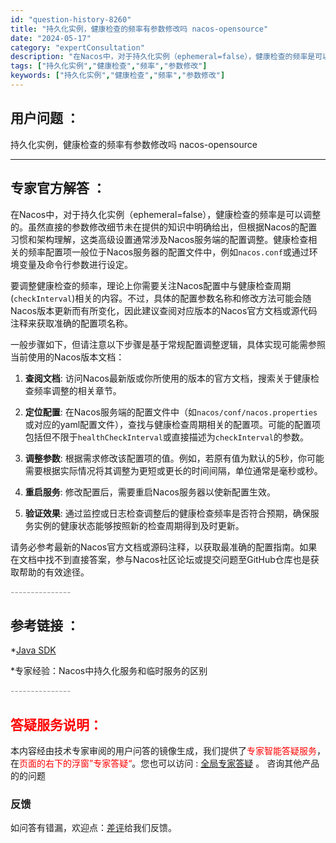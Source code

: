 ```yaml
---
id: "question-history-8260"
title: "持久化实例，健康检查的频率有参数修改吗 nacos-opensource"
date: "2024-05-17"
category: "expertConsultation"
description: "在Nacos中，对于持久化实例（ephemeral=false），健康检查的频率是可以调整的。虽然直接的参数修改细节未在提供的知识中明确给出，但根据Nacos的配置习惯和架构理解，这类高级设置通常涉及Nacos服务端的配置调整。健康检查相关的频率配置项一般位于Nacos服务器的配置文件中，例如`na"
tags: ["持久化实例","健康检查","频率","参数修改"]
keywords: ["持久化实例","健康检查","频率","参数修改"]
---
```


## 用户问题 ： 
 持久化实例，健康检查的频率有参数修改吗 nacos-opensource 

---------------
## 专家官方解答 ：

在Nacos中，对于持久化实例（ephemeral=false），健康检查的频率是可以调整的。虽然直接的参数修改细节未在提供的知识中明确给出，但根据Nacos的配置习惯和架构理解，这类高级设置通常涉及Nacos服务端的配置调整。健康检查相关的频率配置项一般位于Nacos服务器的配置文件中，例如`nacos.conf`或通过环境变量及命令行参数进行设定。

要调整健康检查的频率，理论上你需要关注Nacos配置中与健康检查周期(`checkInterval`)相关的内容。不过，具体的配置参数名称和修改方法可能会随Nacos版本更新而有所变化，因此建议查阅对应版本的Nacos官方文档或源代码注释来获取准确的配置项名称。

一般步骤如下，但请注意以下步骤是基于常规配置调整逻辑，具体实现可能需参照当前使用的Nacos版本文档：

1. **查阅文档**: 访问Nacos最新版或你所使用的版本的官方文档，搜索关于健康检查频率调整的相关章节。

2. **定位配置**: 在Nacos服务端的配置文件中（如`nacos/conf/nacos.properties`或对应的yaml配置文件），查找与健康检查周期相关的配置项。可能的配置项包括但不限于`healthCheckInterval`或直接描述为`checkInterval`的参数。

3. **调整参数**: 根据需求修改该配置项的值。例如，若原有值为默认的5秒，你可能需要根据实际情况将其调整为更短或更长的时间间隔，单位通常是毫秒或秒。

4. **重启服务**: 修改配置后，需要重启Nacos服务器以使新配置生效。

5. **验证效果**: 通过监控或日志检查调整后的健康检查频率是否符合预期，确保服务实例的健康状态能够按照新的检查周期得到及时更新。

请务必参考最新的Nacos官方文档或源码注释，以获取最准确的配置指南。如果在文档中找不到直接答案，参与Nacos社区论坛或提交问题至GitHub仓库也是获取帮助的有效途径。


<font color="#949494">---------------</font> 


## 参考链接 ：

*[Java SDK](https://nacos.io/docs/latest/guide/user/sdk)
 
 *专家经验：Nacos中持久化服务和临时服务的区别 


 <font color="#949494">---------------</font> 
 


## <font color="#FF0000">答疑服务说明：</font> 

本内容经由技术专家审阅的用户问答的镜像生成，我们提供了<font color="#FF0000">专家智能答疑服务</font>，在<font color="#FF0000">页面的右下的浮窗”专家答疑“</font>。您也可以访问 : [全局专家答疑](https://answer.opensource.alibaba.com/docs/intro) 。 咨询其他产品的的问题

### 反馈
如问答有错漏，欢迎点：[差评](https://ai.nacos.io/user/feedbackByEnhancerGradePOJOID?enhancerGradePOJOId=13609)给我们反馈。
